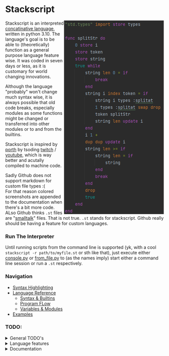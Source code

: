 # Stackscript
<img align="right" src="reference/example.png">

Stackscript is an interpreted [concatinative language](https://en.wikipedia.org/wiki/Concatenative_programming_language),
written in python 3.10. The language's goal is to be able to (theoretically) function as a general purpose language feature wise. It was coded in seven days or less,
as it is customary for world changing innovations.

Although the language "probably" won't change much syntax wise, it is always possible that old code breaks, especially modules as some functions might be changed or transferred into other modules or to and from the builtins.

Stackscript is inspired by [porth](https://gitlab.com/tsoding/porth) by tsoding [twitch](https://www.twitch.tv/tsoding) / [youtube](https://www.youtube.com/c/TsodingDaily), which is way better and acutally compiled to machine code.

Sadly Github does not support markdown for custom file types :( <br>
For that reason colored screenshots are appended to the documentation when there's a bit more code.
ALso Github thinks `.st` files are "[smalltalk](https://en.wikipedia.org/wiki/Smalltalk)" files. That is not true. `.st` stands for stackscript. Github really should be having a feature for custom languages.

### Run The Interpreter
Until running scripts from the command line is supported (yk, with a cool `stackscript -r path/to/myfile.st` or sth like that), just execute either [console.py](console.py) or [from_file.py](from_file.py) to (as the names imply) start either a command line session or run a `.st` respectively. 

### Navigation
- [Syntax Highlighting](editors/syntaxHighlighting.md)
- [Language Reference](reference/reference.md)
  - [Syntax & Builtins](reference/reference/structure_syntax_builtins.md)
  - [Program FLow](reference/reference/program_flow.md)
  - [Variables & Modules](reference/reference/variables_modules.md)
- [Examples](examples/examples.md)
  
### TODO:
<details>
<summary>General TODO's</summary>

  - [ ] make a logo
  - [ ] restructure / refactor a lot
  - [ ] create/fix a bunch of examples
  - [ ] find out what's important to do next
</details>

<details>
<summary>Language features</summary>

  - [x] modules
  - [ ] imports from local scope files ("relative imports"?)
  - [x] convert builtins to module that's imported automatically
  - standard modules
    - [x] math
    - [x] types
    - [x] os
    - io:
      - [x] file
      - [ ] networking
  - [ ] simple gfx/window module to draw on canvas for example
  - [ ] consistent error throwing
  - [ ] error handling try/except, etc
  - [ ] support for "instant key input" without the need to press enter (as used in vim for example)
  - [ ] map python's sqlite3 to a stackscript module (most likely just named "sql")
</details>

<details>
<summary>Documentation</summary>

  - [x] figure out structure
  - [x] first draft
  - [x] finish the first version
  - [ ] keep it up to date
</details>
